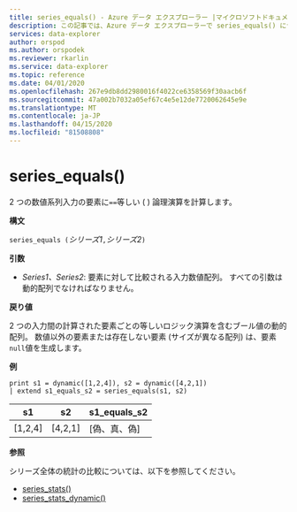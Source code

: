 ```yaml
---
title: series_equals() - Azure データ エクスプローラー |マイクロソフトドキュメント
description: この記事では、Azure データ エクスプローラーで series_equals() について説明します。
services: data-explorer
author: orspod
ms.author: orspodek
ms.reviewer: rkarlin
ms.service: data-explorer
ms.topic: reference
ms.date: 04/01/2020
ms.openlocfilehash: 267e9db8dd2980016f4022ce6358569f30aacb6f
ms.sourcegitcommit: 47a002b7032a05ef67c4e5e12de7720062645e9e
ms.translationtype: MT
ms.contentlocale: ja-JP
ms.lasthandoff: 04/15/2020
ms.locfileid: "81508808"
---
```

# <a name="series_equals"></a>series_equals()

2 つの数値系列入力の要素に`==`等しい ( ) 論理演算を計算します。

**構文**

`series_equals (`*シリーズ1*`,`*シリーズ2*`)`

**引数**

* *Series1、Series2*: 要素に対して比較される入力数値配列。 すべての引数は動的配列でなければなりません。 

**戻り値**

2 つの入力間の計算された要素ごとの等しいロジック演算を含むブール値の動的配列。 数値以外の要素または存在しない要素 (サイズが異なる配列) は、要素`null`値を生成します。

**例**

```kusto
print s1 = dynamic([1,2,4]), s2 = dynamic([4,2,1])
| extend s1_equals_s2 = series_equals(s1, s2)
```

|s1|s2|s1_equals_s2|
|---|---|---|
|[1,2,4]|[4,2,1]|[偽、真、偽]|

**参照**

シリーズ全体の統計の比較については、以下を参照してください。
* [series_stats()](series-statsfunction.md)
* [series_stats_dynamic()](series-stats-dynamicfunction.md)